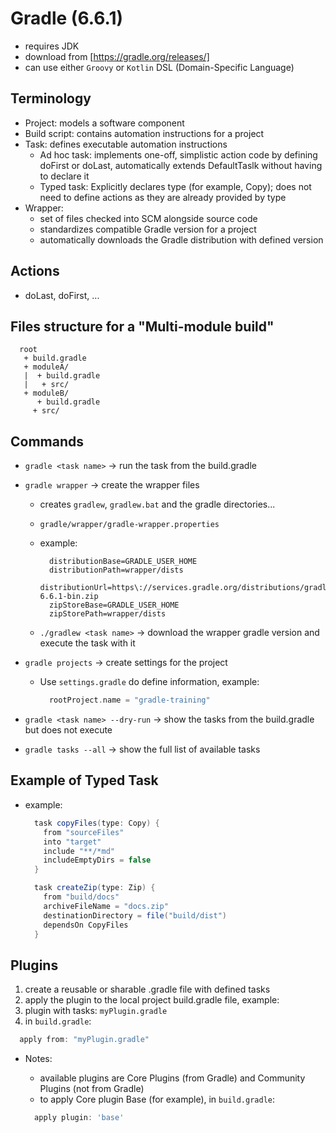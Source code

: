 # Gradle (6.6.1)

- requires JDK
- download from [https://gradle.org/releases/]
- can use either `Groovy` or `Kotlin` DSL (Domain-Specific Language)

## Terminology

- Project: models a software component
- Build script: contains automation instructions for a project
- Task: defines executable automation instructions
  - Ad hoc task: implements one-off, simplistic action code by defining doFirst or doLast, automatically extends DefaultTaslk without having to declare it
  - Typed task: Explicitly declares type (for example, Copy); does not need to define actions as they are already provided by type
- Wrapper:
  - set of files checked into SCM alongside source code
  - standardizes compatible Gradle version for a project
  - automatically downloads the Gradle distribution with defined version

## Actions

- doLast, doFirst, ...

## Files structure for a "Multi-module build"

```text
  root
   + build.gradle
   + moduleA/
   |  + build.gradle
   |   + src/
   + moduleB/
      + build.gradle
     + src/
```

## Commands

- `gradle <task name>`  -> run the task from the build.gradle
- `gradle wrapper`      -> create the wrapper files
  - creates `gradlew`, `gradlew.bat` and the gradle directories...
  - `gradle/wrapper/gradle-wrapper.properties`
  - example:

    ```text
      distributionBase=GRADLE_USER_HOME
      distributionPath=wrapper/dists
      distributionUrl=https\://services.gradle.org/distributions/gradle-6.6.1-bin.zip
      zipStoreBase=GRADLE_USER_HOME
      zipStorePath=wrapper/dists
    ```

  - `./gradlew <task name>`       -> download the wrapper gradle version and execute the task with it
- `gradle projects`               -> create settings for the project
  - Use `settings.gradle` do define information, example:

    ```groovy
      rootProject.name = "gradle-training"
    ```

- `gradle <task name> --dry-run`  -> show the tasks from the build.gradle but does not execute
- `gradle tasks --all`            -> show the full list of available tasks

## Example of Typed Task

- example:
  ```groovy
    task copyFiles(type: Copy) {
      from "sourceFiles"
      into "target"
      include "**/*md"
      includeEmptyDirs = false
    }

    task createZip(type: Zip) {
      from "build/docs"
      archiveFileName = "docs.zip"
      destinationDirectory = file("build/dist")
      dependsOn CopyFiles
    }
  ```

## Plugins

1. create a reusable or sharable <plugin-name>.gradle file with defined tasks
1. apply the plugin to the local project build.gradle file, example:
  1. plugin with tasks: `myPlugin.gradle`
  1. in `build.gradle`:

  ```groovy
    apply from: "myPlugin.gradle"
  ```

- Notes:
  - available plugins are Core Plugins (from Gradle) and Community Plugins (not from Gradle)
  - to apply Core plugin Base (for example), in `build.gradle`:

  ```groovy
    apply plugin: 'base'
  ```
